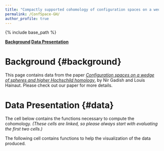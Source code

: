```yaml
---
title: "Compactly supported cohomology of configuration spaces on a wedge of spheres"
permalink: /ConfSpace-GH/
author_profile: true
---
```


<script src="https://sagecell.sagemath.org/static/embedded_sagecell.js"></script>
<script>sagecell.makeSagecell({"inputLocation": ".sage", linked: 'True'});</script>

{% include base_path %}

**[Background](#background)
[Data Presentation](#data)**

# Background {#background}

This page contains data from the paper *[Configuration spaces on a wedge of spheres and higher Hochschild homology](https://arxiv.org)*, by Nir Gadish and Louis Hainaut. Please check out our paper for more details.

# Data Presentation {#data}

The cell below contains the functions necessary to compute the cohomology. *(These cells are linked, so please always start with evaluating the first two cells.)*

<div class="sage">
    <script type="text/x-sage">
# Computations for the E1-page

p = SymmetricFunctions(QQ).power()
s = SymmetricFunctions(QQ).schur()

# returns the decomposition of the term in degree n of the Lie operad into irreducibles
def Lie(n):
    if n == 0:
        return s.zero()
        
    result = sum(moebius(d)*p[d]^Integer(n/d) for d in divisors(n))
    return s(result/n)

# This function and the next one implement by hand the plethysm of s[n] with SLie \otimes H(X), so that only the
# necessary terms are computed and are added to the appropriate term on the E1 page
def aux_func(part, chain_comp):
    l = part.to_exp()
    return prod( s[l[i]].plethysm(chain_comp[i+1]) for i in range(len(l)) )


def E1(particles, dimension, line, col, CTot):
    result = s.zero().tensor(s.zero())
    for k in range(particles-line-col, particles-line+1):
        for part1 in Partitions(particles-k, length = line):
            temp_top = aux_func(part1, CTot[1])
            for part2 in Partitions(k, length = particles-line-col):
                temp = aux_func(part2, CTot[0])*temp_top
                result += temp
    return (-1)^(dimension*line+col)*result
    
# Computations for the E2-page

# Takes the alternating sum of a line and distributes the terms in the two possibly non-zero terms according to
# their sign (would provide the correct answer if there were no cancellation in the Euler characteristic)
def Compute_LowerBound(particles, dimension):
    bound = particles+1

    # Returns the tensor product of SLie with the cohomology of X, graded by the degree of the cohomology part
    # The sign is chosen according to the degree of the corresponding term in the tensor product, so that Koszul
    # duality is automatically implemented
    CTot = [[-Lie(i).degree_negation().omega().tensor(s.one()) for i in range(bound)],
            [(-1)^(dimension+1)*Lie(i).degree_negation().omega().tensor(s[1]) for i in range(bound)]]

    if particles == 1:
        return[[E1(particles, dimension, 0, 0, CTot)], [E1(particles, dimension, 1, 0, CTot)]] # Since F(X, 1) = X
    
    #else:
    Hom = [[s.zero().tensor(s.zero())],[s.zero().tensor(s.zero())]]

    for line in range(1, particles):
        alt_sum = sum((-1)^(line+col+particles)*E1(particles, dimension, line, col, CTot) 
                      for col in range(particles-line+1))
        Hom[0].append(alt_sum.map_coefficients(lambda coeff : max(0, -coeff)))
        Hom[1].append(alt_sum.map_coefficients(lambda coeff : max(0, coeff)))
    
    Hom[1].append(E1(particles, dimension, particles, 0, CTot))
    return Hom


#The following is a long function. Therefore it is the last one on this cell

# When Partial is set to True it only corrects the multiplicities whose value follows from a theoretical argument
# (i.e. the symmetric and exterior powers).
# When Partial is set to False it additionnally corrects the multiplicities according to specific computations
def Sharpen_LowerBound(particles, dimension, Hom, Partial = False):
    if dimension%2 == 1:
        # Finds the correct multiplicity for the symmetric and exterior powers
        for n in range(1, particles):
            error = s.zero() + Focus_GL(Hom[0][n-1], [n-1]) - Focus_GL(Hom[1][n], [n])
            Hom[0][n] += error.tensor(s[n])
            Hom[1][n] += error.tensor(s[n])

        for n in range(2, particles):
            error = s.zero() + Focus_GL(Hom[0][n-2], [1]*(n-2)) - Focus_GL(Hom[1][n], [1]*n)
            Hom[0][n] += error.tensor(s[n].omega())
            Hom[1][n] += error.tensor(s[n].omega())
            
        if Partial:
            return Hom
        
        #else:
        # Adds corrections to the remaining Schur functors if there are no more than 10 particles
        if particles == 7:
            error = s[4,2,1].tensor(s[2,1])
            Hom[0][3] += error
            Hom[1][3] += error
            
        if particles == 8:
            error = (2*s[5,2,1] + s[4,3,1] + s[4,2,2] + s[4,2,1,1] + s[3,3,1,1] + s[3,2,2,1]).tensor(s[2,1])
            Hom[0][3] += error
            Hom[1][3] += error
            error = s[6,2].tensor(s[2,1,1])
            Hom[0][4] += error
            Hom[1][4] += error
        
        if particles == 9:
            error = (s[6,3] + 2*s[6,2,1] + s[6,1,1,1] + 2*s[5,3,1] + s[5,2,2] + 3*s[5,2,1,1] + 2*s[4,4,1] + 3*s[4,3,2] + 4*s[4,3,1,1] + 4*s[4,2,2,1] + 3*s[4,2,1,1,1] + 2*s[3,3,2,1] + s[3,3,1,1,1] + s[3,2,2,2] + 2*s[3,2,2,1,1]).tensor(s[2,1])
            Hom[0][3] += error
            Hom[1][3] += error
            error = (s[7,2] + s[5,2,2] + s[4,4,1] + s[3,2,2,2] + s[6,2,1] + s[5,3,1]).tensor(s[3,1])
            Hom[0][4] += error
            Hom[1][4] += error
            error = s[7,2].tensor(s[2,1,1,1])
            Hom[0][5] += error
            Hom[1][5] += error
            
        if particles == 10: 
            #Schur functor [2,1]
            error = s[7,3] + 2*s[7,2,1] + s[7,1,1,1] + s[6,4] + 5*s[6,3,1] + 2*s[6,2,2] + 5*s[6,2,1,1] + s[6,1,1,1,1] + 4*s[5,4,1] + 6*s[5,3,2] + 9*s[5,3,1,1] + 7*s[5,2,2,1] + 6*s[5,2,1,1,1] + s[5,1,1,1,1,1] + 3*s[4,4,2] + 4*s[4,4,1,1] + 4*s[4,3,3] + 10*s[4,3,2,1] + 7*s[4,3,1,1,1] + 4*s[4,2,2,2] + 9*s[4,2,2,1,1] + 3*s[4,2,1,1,1,1] + 2*s[3,3,3,1] + 3*s[3,3,2,2] + 6*s[3,3,2,1,1] + 2*s[3,3,1,1,1,1] + 3*s[3,2,2,2,1] + 3*s[3,2,2,1,1,1] + s[2,2,2,2,1,1]
            Hom[0][3] += error.tensor(s[2,1])
            Hom[1][3] += error.tensor(s[2,1])
            #Schur functor [3,1]
            error = s[7,2,1] + 2*s[6,3,1] + s[6,2,1,1] + s[5,4,1] + s[5,3,2] + 2*s[5,3,1,1] + s[5,2,2,1] + s[4,4,2] + s[4,3,3] + 2*s[4,3,2,1] + s[4,2,2,2] + s[4,2,2,1,1] + s[3,3,2,1,1] + s[3,2,2,2,1]
            Hom[0][4] += error.tensor(s[3,1])
            Hom[1][4] += error.tensor(s[3,1])
            #Schur functor [2,2]
            error = s[4,4,2]
            Hom[0][4] += error.tensor(s[2,2])
            Hom[1][4] += error.tensor(s[2,2])
            #Schur functor [2,1,1]
            error = s[8,1,1] + s[7,3] + s[7,2,1] + s[7,1,1,1] + 2*s[6,3,1] + 2*s[6,2,1,1] + s[5,4,1] + s[5,3,2] + s[5,3,1,1] + s[5,2,2,1] + s[4,4,1,1] + s[4,3,3]
            Hom[0][4] += error.tensor(s[2,1,1])
            Hom[1][4] += error.tensor(s[2,1,1])
            #Schur functor [3,1,1]
            error = s[8,2]
            Hom[0][5] += error.tensor(s[3,1,1])
            Hom[1][5] += error.tensor(s[3,1,1])
            #Schur functor [2,1,1,1]
            error = s[7,2,1] + s[6,3,1]
            Hom[0][5] += error.tensor(s[2,1,1,1])
            Hom[1][5] += error.tensor(s[2,1,1,1])
            #Schur functor [2,1^4]
            error = s[8,2]
            Hom[0][6] += error.tensor(s([2]+[1]*4))
            Hom[1][6] += error.tensor(s([2]+[1]*4))
            
        return Hom
    
    else: #if dimension%2 == 0:
        # Finds the correct multiplicity for the symmetric and exterior powers
        for n in range(2, particles):
            error = s.zero() + Focus_GL(Hom[0][n-2], [n-2]) - Focus_GL(Hom[1][n], [n])
            Hom[0][n] += error.tensor(s[n])
            Hom[1][n] += error.tensor(s[n])

        for n in range(1, particles):
            error = s.zero() + Focus_GL(Hom[0][n-1], [1]*(n-1)) - Focus_GL(Hom[1][n], [1]*n)
            Hom[0][n] += error.tensor(s[n].omega())
            Hom[1][n] += error.tensor(s[n].omega())
            
        if Partial:
            return Hom

        #else:
        # Adds corrections to the remaining Schur functors if there are no more than 10 particles
        if particles == 7:
            error = s[4,2,1].tensor(s[2,1])
            Hom[0][3] += error
            Hom[1][3] += error
            
        if particles == 8:
            error = (2*s[5,2,1] + s[4,3,1] + s[4,2,2] + s[4,2,1,1] + s[3,3,1,1] + s[3,2,2,1]).tensor(s[2,1])
            Hom[0][3] += error
            Hom[1][3] += error
            error = s[6,2].tensor(s[3,1])
            Hom[0][4] += error
            Hom[1][4] += error
            
        if particles == 9:
            error = (s[6,3] + 2*s[6,2,1] + s[6,1,1,1] + 2*s[5,3,1] + s[5,2,2] + 3*s[5,2,1,1] + 2*s[4,4,1] + 3*s[4,3,2] + 4*s[4,3,1,1] + 4*s[4,2,2,1] + 3*s[4,2,1,1,1] + 2*s[3,3,2,1] + s[3,3,1,1,1] + s[3,2,2,2] + 2*s[3,2,2,1,1]).tensor(s[2,1])
            Hom[0][3] += error
            Hom[1][3] += error
            error = (s[7,2] + s[5,2,2] + s[4,4,1] + s[3,2,2,2]).tensor(s[2,1,1])
            error += (s[6,2,1] + s[5,3,1]).tensor(s[3,1])
            Hom[0][4] += error
            Hom[1][4] += error
            error = s[7,2].tensor(s[4,1])
            Hom[0][5] += error
            Hom[1][5] += error
            
        if particles == 10: 
            #Schur functor [2,1]
            error = s[7,3] + 2*s[7,2,1] + s[7,1,1,1] + s[6,4] + 5*s[6,3,1] + 2*s[6,2,2] + 5*s[6,2,1,1] + s[6,1,1,1,1] + 4*s[5,4,1] + 6*s[5,3,2] + 9*s[5,3,1,1] + 7*s[5,2,2,1] + 6*s[5,2,1,1,1] + s[5,1,1,1,1,1] + 3*s[4,4,2] + 4*s[4,4,1,1] + 4*s[4,3,3] + 10*s[4,3,2,1] + 7*s[4,3,1,1,1] + 4*s[4,2,2,2] + 9*s[4,2,2,1,1] + 3*s[4,2,1,1,1,1] + 2*s[3,3,3,1] + 3*s[3,3,2,2] + 6*s[3,3,2,1,1] + 2*s[3,3,1,1,1,1] + 3*s[3,2,2,2,1] + 3*s[3,2,2,1,1,1] + s[2,2,2,2,1,1]
            Hom[0][3] += error.tensor(s[2,1])
            Hom[1][3] += error.tensor(s[2,1])
            #Schur functor [3,1]
            error = s[8,1,1] + s[7,3] + s[7,2,1] + s[7,1,1,1] + 2*s[6,3,1] + 2*s[6,2,1,1] + s[5,4,1] + s[5,3,2] + s[5,3,1,1] + s[5,2,2,1] + s[4,4,1,1] + s[4,3,3]
            Hom[0][4] += error.tensor(s[3,1])
            Hom[1][4] += error.tensor(s[3,1])
            #Schur functor [2,2]
            error = s[4,4,2]
            Hom[0][4] += error.tensor(s[2,2])
            Hom[1][4] += error.tensor(s[2,2])
            #Schur functor [2,1,1]
            error = s[7,2,1] + 2*s[6,3,1] + s[6,2,1,1] + s[5,4,1] + s[5,3,2] + 2*s[5,3,1,1] + s[5,2,2,1] + s[4,4,2] + s[4,3,3] + 2*s[4,3,2,1] + s[4,2,2,2] + s[4,2,2,1,1] + s[3,3,2,1,1] + s[3,2,2,2,1]
            Hom[0][4] += error.tensor(s[2,1,1])
            Hom[1][4] += error.tensor(s[2,1,1])
            #Schur functor [4,1]
            error = s[7,2,1] + s[6,3,1]
            Hom[0][5] += error.tensor(s[4,1])
            Hom[1][5] += error.tensor(s[4,1])
            #Schur functor [3,1,1]
            error = s[8,2]
            Hom[0][5] += error.tensor(s[3,1,1])
            Hom[1][5] += error.tensor(s[3,1,1])
            #Schur functor [5,1]
            error = s[8,2]
            Hom[0][6] += error.tensor(s[5,1])
            Hom[1][6] += error.tensor(s[5,1])

        return Hom
        
print("Success!")
    </script>
</div>
    
The following cell contains functions to help the visualization of the data produced.
    
<div class="sage">
    <script type="text/x-sage">
def Focus_Cohomology(Hom, Focus = "Sym", partition = None, codim = 1, Filtered = False):
    if Focus == "Sym":
        if Filtered:
            return [Focus_SymGroup(el, partition) for el in Hom[1-codim]]
        else:
            return Focus_SymGroup(sum(Hom[1-codim]), partition)
        
    if Focus == "GL":
        line = sum(partition)
        return Focus_GL(Hom[1-codim][line], partition)
    
def Forget_Equivariance(Hom, Forget = "Sym", genus = 0, codim = 1, Filtered = False):
    if Forget == "Sym":
        if Filtered:
            return [Forget_SymGroup(el) for el in Hom[1-codim]]
        else:
            return Forget_Symgroup(sum(Hom[1-codim]))
        
    if Forget == "GL":
        if genus <= 0:
            raise(ValueError("The variable 'genus' must be a positive integer"))
            
        if Filtered:
            return [Forget_GL(el, genus) for el in Hom[1-codim]]
        else:
            return Forget_GL(sum(Hom[1-codim]), genus)
        
def Restrict_Genus(Hom, genus):
    if genus <= 0:
        raise(ValueError("The variable 'genus' must be a positive integer"))
    
    return [[Restr_Genus(el, genus) for el in list_filtered] for list_filtered in Hom]
    

# Returns the equivariant cohomology of the moduli space M2n in weight zero
# 'codim' can only take two values. The default codim=1 outputs the cohomological degree n+2
# Alternatively the value codim=0 outputs the cohomological degree n+3
# By default this function first computes the homology of a wedge of circles. If this is
# already known it can be given as the input 'Hom'.
def Cohomology_M2n(particles, Hom = None, codim = 1):
    if Hom == None:
        Hom = Compute_LowerBound(particles, 1)
        Hom = Sharpen_LowerBound(particles, 1, Hom)
    
    result = s.zero()
    for n in range(particles+1-codim):
        for part in Partitions(n, max_length = 2):
            result += Twisted_Cohom_M2(part)*Focus_GL(Hom[1-codim][sum(part)], part)
            
    return result
  
# Helper functions, you should not need to call them directly
def Focus_GL(element, part):
    return sum(coeff*s[index[0]]*(index[1]==part) for index, coeff in element)
def Focus_SymGroup(element, part):
    return sum(coeff*s[index[1]]*(index[0]==part) for index, coeff in element)
def Forget_GL(element, genus):
    return sum(coeff*(s[index[1]].expand(genus)([1]*genus))*s[index[0]] for index, coeff in element)
def Forget_SymGroup(element):
    return sum(coeff*(Partition(index[0]).dimension())*s[index[1]] for index, coeff in element)
def Restr_Genus(element, genus):
    return element.map_item(lambda index, coeff: (index, coeff*(len(index[1]) <= genus)))
def trace_GL_irrep(part, eigenvalues):
    return s[part].expand(len(eigenvalues))(eigenvalues)
def Twisted_Cohom_M2(partition):
    if partition not in Partitions():
        raise ValueError("The parameter 'partition' must be a partition")
        
    if len(partition) > 2:
        return 0
    
    a = partition.get_part(0)
    b = partition.get_part(1)
    
    if (a+b)%2 == 1:
        return 0
    
    #else:
    return int((a - b)/6) + (a % 2)
print("Success!")
    </script>
</div>
